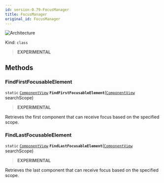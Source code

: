 ```yaml
---
id: version-0.79-FocusManager
title: FocusManager
original_id: FocusManager
---
```


![Architecture](https://img.shields.io/badge/architecture-new_only-blue)

Kind: `class`

> **EXPERIMENTAL**

## Methods
### FindFirstFocusableElement
`static` [`ComponentView`](ComponentView) **`FindFirstFocusableElement`**([`ComponentView`](ComponentView) searchScope)

> **EXPERIMENTAL**

Retrieves the first component that can receive focus based on the specified scope.

### FindLastFocusableElement
`static` [`ComponentView`](ComponentView) **`FindLastFocusableElement`**([`ComponentView`](ComponentView) searchScope)

> **EXPERIMENTAL**

Retrieves the last component that can receive focus based on the specified scope.
